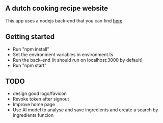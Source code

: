## A dutch cooking recipe website

This app uses a nodejs back-end that you can find [here](https://github.com/MennoGuldemond/cookboek-api)

## Getting started

- Run "npm install"
- Set the environment variables in environment.ts
- Run the back-end (it should run on localhost:3000 by default)
- Run "npm start"

## TODO

- design good logo/favicon
- Revoke token after signout
- Improve home page
- Use AI model to analyse and save ingredients and create a search by ingredients funcion
